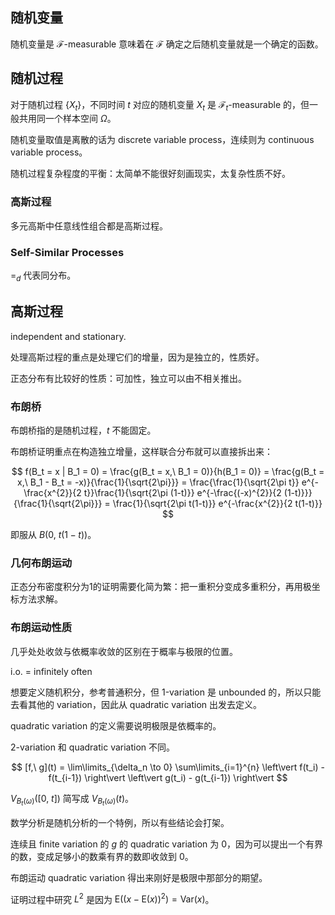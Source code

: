 ## 随机变量

随机变量是 $\mathcal{F}$-measurable 意味着在 $\mathcal{F}$ 确定之后随机变量就是一个确定的函数。

## 随机过程

对于随机过程 $\left\{X_t \right\}$，不同时间 $t$ 对应的随机变量 $X_t$ 是 $\mathcal{F}_t$-measurable 的，但一般共用同一个样本空间 $\Omega$。

随机变量取值是离散的话为 discrete variable process，连续则为 continuous variable process。

随机过程复杂程度的平衡：太简单不能很好刻画现实，太复杂性质不好。

### 高斯过程

多元高斯中任意线性组合都是高斯过程。

### Self-Similar Processes

$=_d$ 代表同分布。

## 高斯过程

independent and stationary.

处理高斯过程的重点是处理它们的增量，因为是独立的，性质好。

正态分布有比较好的性质：可加性，独立可以由不相关推出。

### 布朗桥

布朗桥指的是随机过程，$t$ 不能固定。

布朗桥证明重点在构造独立增量，这样联合分布就可以直接拆出来：

$$
f(B_t = x | B_1 = 0) = \frac{g(B_t = x,\ B_1 = 0)}{h(B_1 = 0)} = \frac{g(B_t = x,\ B_1 - B_t = -x)}{\frac{1}{\sqrt{2\pi}}} = \frac{\frac{1}{\sqrt{2\pi t}} e^{-\frac{x^{2}}{2 t}}\frac{1}{\sqrt{2\pi (1-t)}} e^{-\frac{(-x)^{2}}{2 (1-t)}}}{\frac{1}{\sqrt{2\pi}}} = \frac{1}{\sqrt{2\pi t(1-t)}} e^{-\frac{x^{2}}{2 t(1-t)}}
$$

即服从 $B(0,\ t(1-t))$。

### 几何布朗运动

正态分布密度积分为1的证明需要化简为繁：把一重积分变成多重积分，再用极坐标方法求解。

### 布朗运动性质

几乎处处收敛与依概率收敛的区别在于概率与极限的位置。

i.o. = infinitely often

想要定义随机积分，参考普通积分，但 1-variation 是 unbounded 的，所以只能去看其他的 variation，因此从 quadratic variation 出发去定义。

quadratic variation 的定义需要说明极限是依概率的。

2-variation 和 quadratic variation 不同。

$$
[f,\ g](t) = \lim\limits_{\delta_n \to 0} \sum\limits_{i=1}^{n} \left\vert f(t_i) - f(t_{i-1}) \right\vert \left\vert g(t_i) - g(t_{i-1}) \right\vert
$$

$V_{B_t(\omega)}([0,\ t])$ 简写成 $V_{B_t(\omega)}(t)$。

数学分析是随机分析的一个特例，所以有些结论会打架。

连续且 finite variation 的 $g$ 的 quadratic variation 为 0，因为可以提出一个有界的数，变成足够小的数乘有界的数即收敛到 0。

布朗运动 quadratic variation 得出来刚好是极限中那部分的期望。

证明过程中研究 $L^{2}$ 是因为 $\mathrm{E}((x-\mathrm{E}(x))^{2}) = \mathrm{Var}(x)$。